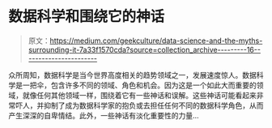# 数据科学和围绕它的神话

> 原文：<https://medium.com/geekculture/data-science-and-the-myths-surrounding-it-7a33f1570cda?source=collection_archive---------16----------------------->

众所周知，数据科学是当今世界高度相关的趋势领域之一，发展速度惊人。数据科学是一把伞，包含许多不同的领域、角色和机会。因为这是一个如此大而重要的领域，就像任何其他领域一样，围绕着它有一些神话和误解。这些神话可能看起来非常吓人，并抑制了成为数据科学家的抱负或去担任任何不同的数据科学角色，从而产生深深的自卑情结。此外，一些神话有淡化重要性的力量…